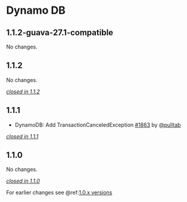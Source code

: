 # Dynamo DB

## 1.1.2-guava-27.1-compatible

No changes.

## 1.1.2

No changes.

[*closed in 1.1.2*](https://github.com/akka/alpakka/issues?q=is%3Aclosed+milestone%3A1.1.2+label%3Ap%3Adynamodb)


## 1.1.1

- DynamoDB: Add TransactionCanceledException [#1863](https://github.com/akka/alpakka/issues/1863) by [@pulltab](https://github.com/pulltab)

[*closed in 1.1.1*](https://github.com/akka/alpakka/issues?q=is%3Aclosed+milestone%3A1.1.1+label%3Ap%3Adynamodb)


## 1.1.0

No changes.

[*closed in 1.1.0*](https://github.com/akka/alpakka/issues?q=is%3Aclosed+milestone%3A1.1.0+label%3Ap%3Adynamodb)

For earlier changes see @ref:[1.0.x versions](../1.0.x/dynamodb.md)
